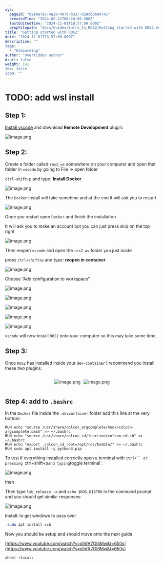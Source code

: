 ```yaml
---
sys:
  pageId: "89e0a78c-4e2b-4070-b327-d28cb0694742"
  createdTime: "2024-08-21T00:24:00.000Z"
  lastEditedTime: "2024-11-01T18:57:00.000Z"
  propFilepath: "docs/Guides/intro_to_ROS2/Getting started with ROS2.md"
title: "Getting started with ROS2"
date: "2024-11-01T18:57:00.000Z"
description: ""
tags:
  - "Onboarding"
author: "Overridden author"
draft: false
weight: 141
toc: false
icon: ""
---
```


# TODO: add wsl install

## Step 1:

[Install vscode](https://code.visualstudio.com/download) and download **Remote Development** plugin:

![image.png](https://prod-files-secure.s3.us-west-2.amazonaws.com/d518164a-d88e-44d1-a4ee-3adb3bd8bce0/efb52993-1881-4a40-b95e-6f020334f022/image.png?X-Amz-Algorithm=AWS4-HMAC-SHA256&X-Amz-Content-Sha256=UNSIGNED-PAYLOAD&X-Amz-Credential=ASIAZI2LB466WGEET5TG%2F20250429%2Fus-west-2%2Fs3%2Faws4_request&X-Amz-Date=20250429T004046Z&X-Amz-Expires=3600&X-Amz-Security-Token=IQoJb3JpZ2luX2VjEOn%2F%2F%2F%2F%2F%2F%2F%2F%2F%2FwEaCXVzLXdlc3QtMiJHMEUCIFRIzhDHR4IdZjDDiezOkYPTxkEO1x1MushOJh67caSkAiEAmKsHjMr2%2BR7hZ1JBY652kK0d26WmkkEMGmXx9txgticqiAQIgv%2F%2F%2F%2F%2F%2F%2F%2F%2F%2FARAAGgw2Mzc0MjMxODM4MDUiDPMM%2BgtvC1HGwXHb9SrcAxBzlZuVJWf90wfc9r9BLqLnIjhzAu476lEajrH3jylpPWUVTu6kzvSSvlyamQqDVJ4kJfJH1iZtpuORI%2FGjjOoJAN%2BBq9O2D3JUW22WIoFsiMcPSJBfXzXuRHUDr8GbJi4sATLNkvt4a%2BqqoR3VAuPJSHk6SA9wLUIQyXP3hwHvH61S3xNkDiU1MKJZImZElftrwnwlCzubo%2BUM6zFLSWLaW3QN13%2BltfnkA%2F3FO%2BpUSN5CgIJd84saoWM8MHtMIWOx%2BNCUn17ufnfUzgFwYodiNgjy4%2F6%2BTfCtXEoICigRvapzMK4pO2TSIBR99ehWHtBtufvqRGHT1BaZK3x2Rjow4lLCjIG7LM6T6sx0B4aQaB%2FQ1b%2Fmz6WyserhpJbwbjCdOGx2%2F4FSv%2BuLcgJQKLyRqUDojgeAjYfFFGAk29Joqd8UFqtVVpK4lU%2BcTOB8CpX0EtEucg%2FaFkFKuvBPko2lz9yKbHvhvPohqPYGhPw8HcuiFor42o5jJBzuCvJgfdaVWoIy%2BgNHlASUpRIwiuCgXBmLHuPsIaxOktaSTu%2BZDTYVrLSHzNGlrH1vlxAfrlYT9RKohny3DH0Wjyur0X1TFzd3%2BVlcl3Cj2HcDdYxb7aUnDgaXeQOQySAQMI%2B%2FwMAGOqUB52XgQ4iQRnRGEoanyvwAG%2FstA2Eu2cD5XAGGjztlO4uo%2BSB8wh479p%2FK5A%2FoIaQoApcfj1Ya4d5aBQW3SxNZ4z0P6%2Fpq0jYVpazFGxny42g7VEvc3KkMYtDVB%2Fl8W2BdBH%2F9cKcOf4Yt44aPZ4DOCoM3qOP2%2Bz41T5W4xFrRVfUGxHDMGL3F%2B2mFUiGiArff9fpRJzkQaFUyTznpQpFDUZc85DGd&X-Amz-Signature=04aee79d03b580c3e2ae66cf50762e36ff53d140b4b0288ad4d96dcf6ecf2c0a&X-Amz-SignedHeaders=host&x-id=GetObject)

## Step 2:

Create a folder called `ros2_ws` somewhere on your computer and open that folder in `vscode` by going to File → open folder 

`ctrl+shift+p` and type: **Install Docker**

![image.png](https://prod-files-secure.s3.us-west-2.amazonaws.com/d518164a-d88e-44d1-a4ee-3adb3bd8bce0/2269dc0e-1cd5-47ff-bceb-c04ad9b2eab0/image.png?X-Amz-Algorithm=AWS4-HMAC-SHA256&X-Amz-Content-Sha256=UNSIGNED-PAYLOAD&X-Amz-Credential=ASIAZI2LB466WGEET5TG%2F20250429%2Fus-west-2%2Fs3%2Faws4_request&X-Amz-Date=20250429T004046Z&X-Amz-Expires=3600&X-Amz-Security-Token=IQoJb3JpZ2luX2VjEOn%2F%2F%2F%2F%2F%2F%2F%2F%2F%2FwEaCXVzLXdlc3QtMiJHMEUCIFRIzhDHR4IdZjDDiezOkYPTxkEO1x1MushOJh67caSkAiEAmKsHjMr2%2BR7hZ1JBY652kK0d26WmkkEMGmXx9txgticqiAQIgv%2F%2F%2F%2F%2F%2F%2F%2F%2F%2FARAAGgw2Mzc0MjMxODM4MDUiDPMM%2BgtvC1HGwXHb9SrcAxBzlZuVJWf90wfc9r9BLqLnIjhzAu476lEajrH3jylpPWUVTu6kzvSSvlyamQqDVJ4kJfJH1iZtpuORI%2FGjjOoJAN%2BBq9O2D3JUW22WIoFsiMcPSJBfXzXuRHUDr8GbJi4sATLNkvt4a%2BqqoR3VAuPJSHk6SA9wLUIQyXP3hwHvH61S3xNkDiU1MKJZImZElftrwnwlCzubo%2BUM6zFLSWLaW3QN13%2BltfnkA%2F3FO%2BpUSN5CgIJd84saoWM8MHtMIWOx%2BNCUn17ufnfUzgFwYodiNgjy4%2F6%2BTfCtXEoICigRvapzMK4pO2TSIBR99ehWHtBtufvqRGHT1BaZK3x2Rjow4lLCjIG7LM6T6sx0B4aQaB%2FQ1b%2Fmz6WyserhpJbwbjCdOGx2%2F4FSv%2BuLcgJQKLyRqUDojgeAjYfFFGAk29Joqd8UFqtVVpK4lU%2BcTOB8CpX0EtEucg%2FaFkFKuvBPko2lz9yKbHvhvPohqPYGhPw8HcuiFor42o5jJBzuCvJgfdaVWoIy%2BgNHlASUpRIwiuCgXBmLHuPsIaxOktaSTu%2BZDTYVrLSHzNGlrH1vlxAfrlYT9RKohny3DH0Wjyur0X1TFzd3%2BVlcl3Cj2HcDdYxb7aUnDgaXeQOQySAQMI%2B%2FwMAGOqUB52XgQ4iQRnRGEoanyvwAG%2FstA2Eu2cD5XAGGjztlO4uo%2BSB8wh479p%2FK5A%2FoIaQoApcfj1Ya4d5aBQW3SxNZ4z0P6%2Fpq0jYVpazFGxny42g7VEvc3KkMYtDVB%2Fl8W2BdBH%2F9cKcOf4Yt44aPZ4DOCoM3qOP2%2Bz41T5W4xFrRVfUGxHDMGL3F%2B2mFUiGiArff9fpRJzkQaFUyTznpQpFDUZc85DGd&X-Amz-Signature=b489a7e9460e1cbd61fc3cb6fe683a098e267187a4a505d0b89811984681419a&X-Amz-SignedHeaders=host&x-id=GetObject)

The `Docker` install will take sometime and at the end it will ask you to restart

![image.png](https://prod-files-secure.s3.us-west-2.amazonaws.com/d518164a-d88e-44d1-a4ee-3adb3bd8bce0/ed233f78-be33-4b1f-b89c-9c346c0e961e/image.png?X-Amz-Algorithm=AWS4-HMAC-SHA256&X-Amz-Content-Sha256=UNSIGNED-PAYLOAD&X-Amz-Credential=ASIAZI2LB466WGEET5TG%2F20250429%2Fus-west-2%2Fs3%2Faws4_request&X-Amz-Date=20250429T004046Z&X-Amz-Expires=3600&X-Amz-Security-Token=IQoJb3JpZ2luX2VjEOn%2F%2F%2F%2F%2F%2F%2F%2F%2F%2FwEaCXVzLXdlc3QtMiJHMEUCIFRIzhDHR4IdZjDDiezOkYPTxkEO1x1MushOJh67caSkAiEAmKsHjMr2%2BR7hZ1JBY652kK0d26WmkkEMGmXx9txgticqiAQIgv%2F%2F%2F%2F%2F%2F%2F%2F%2F%2FARAAGgw2Mzc0MjMxODM4MDUiDPMM%2BgtvC1HGwXHb9SrcAxBzlZuVJWf90wfc9r9BLqLnIjhzAu476lEajrH3jylpPWUVTu6kzvSSvlyamQqDVJ4kJfJH1iZtpuORI%2FGjjOoJAN%2BBq9O2D3JUW22WIoFsiMcPSJBfXzXuRHUDr8GbJi4sATLNkvt4a%2BqqoR3VAuPJSHk6SA9wLUIQyXP3hwHvH61S3xNkDiU1MKJZImZElftrwnwlCzubo%2BUM6zFLSWLaW3QN13%2BltfnkA%2F3FO%2BpUSN5CgIJd84saoWM8MHtMIWOx%2BNCUn17ufnfUzgFwYodiNgjy4%2F6%2BTfCtXEoICigRvapzMK4pO2TSIBR99ehWHtBtufvqRGHT1BaZK3x2Rjow4lLCjIG7LM6T6sx0B4aQaB%2FQ1b%2Fmz6WyserhpJbwbjCdOGx2%2F4FSv%2BuLcgJQKLyRqUDojgeAjYfFFGAk29Joqd8UFqtVVpK4lU%2BcTOB8CpX0EtEucg%2FaFkFKuvBPko2lz9yKbHvhvPohqPYGhPw8HcuiFor42o5jJBzuCvJgfdaVWoIy%2BgNHlASUpRIwiuCgXBmLHuPsIaxOktaSTu%2BZDTYVrLSHzNGlrH1vlxAfrlYT9RKohny3DH0Wjyur0X1TFzd3%2BVlcl3Cj2HcDdYxb7aUnDgaXeQOQySAQMI%2B%2FwMAGOqUB52XgQ4iQRnRGEoanyvwAG%2FstA2Eu2cD5XAGGjztlO4uo%2BSB8wh479p%2FK5A%2FoIaQoApcfj1Ya4d5aBQW3SxNZ4z0P6%2Fpq0jYVpazFGxny42g7VEvc3KkMYtDVB%2Fl8W2BdBH%2F9cKcOf4Yt44aPZ4DOCoM3qOP2%2Bz41T5W4xFrRVfUGxHDMGL3F%2B2mFUiGiArff9fpRJzkQaFUyTznpQpFDUZc85DGd&X-Amz-Signature=4eec77a8db7e26264b29da4ffbfc9cd8411df23e52c103c5fd9364032fa09402&X-Amz-SignedHeaders=host&x-id=GetObject)

Once you restart open `Docker` and finish the installation

It will ask you to make an account but you can just press skip on the top right

![image.png](https://prod-files-secure.s3.us-west-2.amazonaws.com/d518164a-d88e-44d1-a4ee-3adb3bd8bce0/21010ad9-1659-4fd9-9f59-9932a09b2a3d/image.png?X-Amz-Algorithm=AWS4-HMAC-SHA256&X-Amz-Content-Sha256=UNSIGNED-PAYLOAD&X-Amz-Credential=ASIAZI2LB466WGEET5TG%2F20250429%2Fus-west-2%2Fs3%2Faws4_request&X-Amz-Date=20250429T004046Z&X-Amz-Expires=3600&X-Amz-Security-Token=IQoJb3JpZ2luX2VjEOn%2F%2F%2F%2F%2F%2F%2F%2F%2F%2FwEaCXVzLXdlc3QtMiJHMEUCIFRIzhDHR4IdZjDDiezOkYPTxkEO1x1MushOJh67caSkAiEAmKsHjMr2%2BR7hZ1JBY652kK0d26WmkkEMGmXx9txgticqiAQIgv%2F%2F%2F%2F%2F%2F%2F%2F%2F%2FARAAGgw2Mzc0MjMxODM4MDUiDPMM%2BgtvC1HGwXHb9SrcAxBzlZuVJWf90wfc9r9BLqLnIjhzAu476lEajrH3jylpPWUVTu6kzvSSvlyamQqDVJ4kJfJH1iZtpuORI%2FGjjOoJAN%2BBq9O2D3JUW22WIoFsiMcPSJBfXzXuRHUDr8GbJi4sATLNkvt4a%2BqqoR3VAuPJSHk6SA9wLUIQyXP3hwHvH61S3xNkDiU1MKJZImZElftrwnwlCzubo%2BUM6zFLSWLaW3QN13%2BltfnkA%2F3FO%2BpUSN5CgIJd84saoWM8MHtMIWOx%2BNCUn17ufnfUzgFwYodiNgjy4%2F6%2BTfCtXEoICigRvapzMK4pO2TSIBR99ehWHtBtufvqRGHT1BaZK3x2Rjow4lLCjIG7LM6T6sx0B4aQaB%2FQ1b%2Fmz6WyserhpJbwbjCdOGx2%2F4FSv%2BuLcgJQKLyRqUDojgeAjYfFFGAk29Joqd8UFqtVVpK4lU%2BcTOB8CpX0EtEucg%2FaFkFKuvBPko2lz9yKbHvhvPohqPYGhPw8HcuiFor42o5jJBzuCvJgfdaVWoIy%2BgNHlASUpRIwiuCgXBmLHuPsIaxOktaSTu%2BZDTYVrLSHzNGlrH1vlxAfrlYT9RKohny3DH0Wjyur0X1TFzd3%2BVlcl3Cj2HcDdYxb7aUnDgaXeQOQySAQMI%2B%2FwMAGOqUB52XgQ4iQRnRGEoanyvwAG%2FstA2Eu2cD5XAGGjztlO4uo%2BSB8wh479p%2FK5A%2FoIaQoApcfj1Ya4d5aBQW3SxNZ4z0P6%2Fpq0jYVpazFGxny42g7VEvc3KkMYtDVB%2Fl8W2BdBH%2F9cKcOf4Yt44aPZ4DOCoM3qOP2%2Bz41T5W4xFrRVfUGxHDMGL3F%2B2mFUiGiArff9fpRJzkQaFUyTznpQpFDUZc85DGd&X-Amz-Signature=deb7190a9674f8b287358f2717570df311e165c8fb69a6f41ffad7bae9b3535f&X-Amz-SignedHeaders=host&x-id=GetObject)

Then reopen `vscode` and open the `ros2_ws` folder you just made

press `ctrl+shift+p` and type: **reopen in container**

![image.png](https://prod-files-secure.s3.us-west-2.amazonaws.com/d518164a-d88e-44d1-a4ee-3adb3bd8bce0/4e93b8c2-41ad-488c-8095-c74205196118/image.png?X-Amz-Algorithm=AWS4-HMAC-SHA256&X-Amz-Content-Sha256=UNSIGNED-PAYLOAD&X-Amz-Credential=ASIAZI2LB466WGEET5TG%2F20250429%2Fus-west-2%2Fs3%2Faws4_request&X-Amz-Date=20250429T004046Z&X-Amz-Expires=3600&X-Amz-Security-Token=IQoJb3JpZ2luX2VjEOn%2F%2F%2F%2F%2F%2F%2F%2F%2F%2FwEaCXVzLXdlc3QtMiJHMEUCIFRIzhDHR4IdZjDDiezOkYPTxkEO1x1MushOJh67caSkAiEAmKsHjMr2%2BR7hZ1JBY652kK0d26WmkkEMGmXx9txgticqiAQIgv%2F%2F%2F%2F%2F%2F%2F%2F%2F%2FARAAGgw2Mzc0MjMxODM4MDUiDPMM%2BgtvC1HGwXHb9SrcAxBzlZuVJWf90wfc9r9BLqLnIjhzAu476lEajrH3jylpPWUVTu6kzvSSvlyamQqDVJ4kJfJH1iZtpuORI%2FGjjOoJAN%2BBq9O2D3JUW22WIoFsiMcPSJBfXzXuRHUDr8GbJi4sATLNkvt4a%2BqqoR3VAuPJSHk6SA9wLUIQyXP3hwHvH61S3xNkDiU1MKJZImZElftrwnwlCzubo%2BUM6zFLSWLaW3QN13%2BltfnkA%2F3FO%2BpUSN5CgIJd84saoWM8MHtMIWOx%2BNCUn17ufnfUzgFwYodiNgjy4%2F6%2BTfCtXEoICigRvapzMK4pO2TSIBR99ehWHtBtufvqRGHT1BaZK3x2Rjow4lLCjIG7LM6T6sx0B4aQaB%2FQ1b%2Fmz6WyserhpJbwbjCdOGx2%2F4FSv%2BuLcgJQKLyRqUDojgeAjYfFFGAk29Joqd8UFqtVVpK4lU%2BcTOB8CpX0EtEucg%2FaFkFKuvBPko2lz9yKbHvhvPohqPYGhPw8HcuiFor42o5jJBzuCvJgfdaVWoIy%2BgNHlASUpRIwiuCgXBmLHuPsIaxOktaSTu%2BZDTYVrLSHzNGlrH1vlxAfrlYT9RKohny3DH0Wjyur0X1TFzd3%2BVlcl3Cj2HcDdYxb7aUnDgaXeQOQySAQMI%2B%2FwMAGOqUB52XgQ4iQRnRGEoanyvwAG%2FstA2Eu2cD5XAGGjztlO4uo%2BSB8wh479p%2FK5A%2FoIaQoApcfj1Ya4d5aBQW3SxNZ4z0P6%2Fpq0jYVpazFGxny42g7VEvc3KkMYtDVB%2Fl8W2BdBH%2F9cKcOf4Yt44aPZ4DOCoM3qOP2%2Bz41T5W4xFrRVfUGxHDMGL3F%2B2mFUiGiArff9fpRJzkQaFUyTznpQpFDUZc85DGd&X-Amz-Signature=e511e71271116001438d74f976e68af13afebae18840bb0ae8d9121a68945993&X-Amz-SignedHeaders=host&x-id=GetObject)

Choose “Add configuration to workspace”

![image.png](https://prod-files-secure.s3.us-west-2.amazonaws.com/d518164a-d88e-44d1-a4ee-3adb3bd8bce0/9560b282-5060-4989-ba37-97e7b2c22476/image.png?X-Amz-Algorithm=AWS4-HMAC-SHA256&X-Amz-Content-Sha256=UNSIGNED-PAYLOAD&X-Amz-Credential=ASIAZI2LB466WGEET5TG%2F20250429%2Fus-west-2%2Fs3%2Faws4_request&X-Amz-Date=20250429T004046Z&X-Amz-Expires=3600&X-Amz-Security-Token=IQoJb3JpZ2luX2VjEOn%2F%2F%2F%2F%2F%2F%2F%2F%2F%2FwEaCXVzLXdlc3QtMiJHMEUCIFRIzhDHR4IdZjDDiezOkYPTxkEO1x1MushOJh67caSkAiEAmKsHjMr2%2BR7hZ1JBY652kK0d26WmkkEMGmXx9txgticqiAQIgv%2F%2F%2F%2F%2F%2F%2F%2F%2F%2FARAAGgw2Mzc0MjMxODM4MDUiDPMM%2BgtvC1HGwXHb9SrcAxBzlZuVJWf90wfc9r9BLqLnIjhzAu476lEajrH3jylpPWUVTu6kzvSSvlyamQqDVJ4kJfJH1iZtpuORI%2FGjjOoJAN%2BBq9O2D3JUW22WIoFsiMcPSJBfXzXuRHUDr8GbJi4sATLNkvt4a%2BqqoR3VAuPJSHk6SA9wLUIQyXP3hwHvH61S3xNkDiU1MKJZImZElftrwnwlCzubo%2BUM6zFLSWLaW3QN13%2BltfnkA%2F3FO%2BpUSN5CgIJd84saoWM8MHtMIWOx%2BNCUn17ufnfUzgFwYodiNgjy4%2F6%2BTfCtXEoICigRvapzMK4pO2TSIBR99ehWHtBtufvqRGHT1BaZK3x2Rjow4lLCjIG7LM6T6sx0B4aQaB%2FQ1b%2Fmz6WyserhpJbwbjCdOGx2%2F4FSv%2BuLcgJQKLyRqUDojgeAjYfFFGAk29Joqd8UFqtVVpK4lU%2BcTOB8CpX0EtEucg%2FaFkFKuvBPko2lz9yKbHvhvPohqPYGhPw8HcuiFor42o5jJBzuCvJgfdaVWoIy%2BgNHlASUpRIwiuCgXBmLHuPsIaxOktaSTu%2BZDTYVrLSHzNGlrH1vlxAfrlYT9RKohny3DH0Wjyur0X1TFzd3%2BVlcl3Cj2HcDdYxb7aUnDgaXeQOQySAQMI%2B%2FwMAGOqUB52XgQ4iQRnRGEoanyvwAG%2FstA2Eu2cD5XAGGjztlO4uo%2BSB8wh479p%2FK5A%2FoIaQoApcfj1Ya4d5aBQW3SxNZ4z0P6%2Fpq0jYVpazFGxny42g7VEvc3KkMYtDVB%2Fl8W2BdBH%2F9cKcOf4Yt44aPZ4DOCoM3qOP2%2Bz41T5W4xFrRVfUGxHDMGL3F%2B2mFUiGiArff9fpRJzkQaFUyTznpQpFDUZc85DGd&X-Amz-Signature=b8be547f10ca2fc6a3517d8a558345f886cfca29e14abcf166d92e6a637c349a&X-Amz-SignedHeaders=host&x-id=GetObject)

![image.png](https://prod-files-secure.s3.us-west-2.amazonaws.com/d518164a-d88e-44d1-a4ee-3adb3bd8bce0/2ee63f81-886b-48e8-a553-dc6e5eac99e4/image.png?X-Amz-Algorithm=AWS4-HMAC-SHA256&X-Amz-Content-Sha256=UNSIGNED-PAYLOAD&X-Amz-Credential=ASIAZI2LB466WGEET5TG%2F20250429%2Fus-west-2%2Fs3%2Faws4_request&X-Amz-Date=20250429T004046Z&X-Amz-Expires=3600&X-Amz-Security-Token=IQoJb3JpZ2luX2VjEOn%2F%2F%2F%2F%2F%2F%2F%2F%2F%2FwEaCXVzLXdlc3QtMiJHMEUCIFRIzhDHR4IdZjDDiezOkYPTxkEO1x1MushOJh67caSkAiEAmKsHjMr2%2BR7hZ1JBY652kK0d26WmkkEMGmXx9txgticqiAQIgv%2F%2F%2F%2F%2F%2F%2F%2F%2F%2FARAAGgw2Mzc0MjMxODM4MDUiDPMM%2BgtvC1HGwXHb9SrcAxBzlZuVJWf90wfc9r9BLqLnIjhzAu476lEajrH3jylpPWUVTu6kzvSSvlyamQqDVJ4kJfJH1iZtpuORI%2FGjjOoJAN%2BBq9O2D3JUW22WIoFsiMcPSJBfXzXuRHUDr8GbJi4sATLNkvt4a%2BqqoR3VAuPJSHk6SA9wLUIQyXP3hwHvH61S3xNkDiU1MKJZImZElftrwnwlCzubo%2BUM6zFLSWLaW3QN13%2BltfnkA%2F3FO%2BpUSN5CgIJd84saoWM8MHtMIWOx%2BNCUn17ufnfUzgFwYodiNgjy4%2F6%2BTfCtXEoICigRvapzMK4pO2TSIBR99ehWHtBtufvqRGHT1BaZK3x2Rjow4lLCjIG7LM6T6sx0B4aQaB%2FQ1b%2Fmz6WyserhpJbwbjCdOGx2%2F4FSv%2BuLcgJQKLyRqUDojgeAjYfFFGAk29Joqd8UFqtVVpK4lU%2BcTOB8CpX0EtEucg%2FaFkFKuvBPko2lz9yKbHvhvPohqPYGhPw8HcuiFor42o5jJBzuCvJgfdaVWoIy%2BgNHlASUpRIwiuCgXBmLHuPsIaxOktaSTu%2BZDTYVrLSHzNGlrH1vlxAfrlYT9RKohny3DH0Wjyur0X1TFzd3%2BVlcl3Cj2HcDdYxb7aUnDgaXeQOQySAQMI%2B%2FwMAGOqUB52XgQ4iQRnRGEoanyvwAG%2FstA2Eu2cD5XAGGjztlO4uo%2BSB8wh479p%2FK5A%2FoIaQoApcfj1Ya4d5aBQW3SxNZ4z0P6%2Fpq0jYVpazFGxny42g7VEvc3KkMYtDVB%2Fl8W2BdBH%2F9cKcOf4Yt44aPZ4DOCoM3qOP2%2Bz41T5W4xFrRVfUGxHDMGL3F%2B2mFUiGiArff9fpRJzkQaFUyTznpQpFDUZc85DGd&X-Amz-Signature=b5c6519fc3044f996e110b1e6b2d2cd01ef3354326a02604168b0d4e6112dfee&X-Amz-SignedHeaders=host&x-id=GetObject)

![image.png](https://prod-files-secure.s3.us-west-2.amazonaws.com/d518164a-d88e-44d1-a4ee-3adb3bd8bce0/ae1580b2-b048-407e-aed9-b584224a7a04/image.png?X-Amz-Algorithm=AWS4-HMAC-SHA256&X-Amz-Content-Sha256=UNSIGNED-PAYLOAD&X-Amz-Credential=ASIAZI2LB466WGEET5TG%2F20250429%2Fus-west-2%2Fs3%2Faws4_request&X-Amz-Date=20250429T004046Z&X-Amz-Expires=3600&X-Amz-Security-Token=IQoJb3JpZ2luX2VjEOn%2F%2F%2F%2F%2F%2F%2F%2F%2F%2FwEaCXVzLXdlc3QtMiJHMEUCIFRIzhDHR4IdZjDDiezOkYPTxkEO1x1MushOJh67caSkAiEAmKsHjMr2%2BR7hZ1JBY652kK0d26WmkkEMGmXx9txgticqiAQIgv%2F%2F%2F%2F%2F%2F%2F%2F%2F%2FARAAGgw2Mzc0MjMxODM4MDUiDPMM%2BgtvC1HGwXHb9SrcAxBzlZuVJWf90wfc9r9BLqLnIjhzAu476lEajrH3jylpPWUVTu6kzvSSvlyamQqDVJ4kJfJH1iZtpuORI%2FGjjOoJAN%2BBq9O2D3JUW22WIoFsiMcPSJBfXzXuRHUDr8GbJi4sATLNkvt4a%2BqqoR3VAuPJSHk6SA9wLUIQyXP3hwHvH61S3xNkDiU1MKJZImZElftrwnwlCzubo%2BUM6zFLSWLaW3QN13%2BltfnkA%2F3FO%2BpUSN5CgIJd84saoWM8MHtMIWOx%2BNCUn17ufnfUzgFwYodiNgjy4%2F6%2BTfCtXEoICigRvapzMK4pO2TSIBR99ehWHtBtufvqRGHT1BaZK3x2Rjow4lLCjIG7LM6T6sx0B4aQaB%2FQ1b%2Fmz6WyserhpJbwbjCdOGx2%2F4FSv%2BuLcgJQKLyRqUDojgeAjYfFFGAk29Joqd8UFqtVVpK4lU%2BcTOB8CpX0EtEucg%2FaFkFKuvBPko2lz9yKbHvhvPohqPYGhPw8HcuiFor42o5jJBzuCvJgfdaVWoIy%2BgNHlASUpRIwiuCgXBmLHuPsIaxOktaSTu%2BZDTYVrLSHzNGlrH1vlxAfrlYT9RKohny3DH0Wjyur0X1TFzd3%2BVlcl3Cj2HcDdYxb7aUnDgaXeQOQySAQMI%2B%2FwMAGOqUB52XgQ4iQRnRGEoanyvwAG%2FstA2Eu2cD5XAGGjztlO4uo%2BSB8wh479p%2FK5A%2FoIaQoApcfj1Ya4d5aBQW3SxNZ4z0P6%2Fpq0jYVpazFGxny42g7VEvc3KkMYtDVB%2Fl8W2BdBH%2F9cKcOf4Yt44aPZ4DOCoM3qOP2%2Bz41T5W4xFrRVfUGxHDMGL3F%2B2mFUiGiArff9fpRJzkQaFUyTznpQpFDUZc85DGd&X-Amz-Signature=433abe8d0f2f7e878bb2f8e925550def6e97c028845e576a3576784fe4f804cd&X-Amz-SignedHeaders=host&x-id=GetObject)

![image.png](https://prod-files-secure.s3.us-west-2.amazonaws.com/d518164a-d88e-44d1-a4ee-3adb3bd8bce0/53255b28-f75e-430f-b9e3-c0ac8577e42b/image.png?X-Amz-Algorithm=AWS4-HMAC-SHA256&X-Amz-Content-Sha256=UNSIGNED-PAYLOAD&X-Amz-Credential=ASIAZI2LB466WGEET5TG%2F20250429%2Fus-west-2%2Fs3%2Faws4_request&X-Amz-Date=20250429T004046Z&X-Amz-Expires=3600&X-Amz-Security-Token=IQoJb3JpZ2luX2VjEOn%2F%2F%2F%2F%2F%2F%2F%2F%2F%2FwEaCXVzLXdlc3QtMiJHMEUCIFRIzhDHR4IdZjDDiezOkYPTxkEO1x1MushOJh67caSkAiEAmKsHjMr2%2BR7hZ1JBY652kK0d26WmkkEMGmXx9txgticqiAQIgv%2F%2F%2F%2F%2F%2F%2F%2F%2F%2FARAAGgw2Mzc0MjMxODM4MDUiDPMM%2BgtvC1HGwXHb9SrcAxBzlZuVJWf90wfc9r9BLqLnIjhzAu476lEajrH3jylpPWUVTu6kzvSSvlyamQqDVJ4kJfJH1iZtpuORI%2FGjjOoJAN%2BBq9O2D3JUW22WIoFsiMcPSJBfXzXuRHUDr8GbJi4sATLNkvt4a%2BqqoR3VAuPJSHk6SA9wLUIQyXP3hwHvH61S3xNkDiU1MKJZImZElftrwnwlCzubo%2BUM6zFLSWLaW3QN13%2BltfnkA%2F3FO%2BpUSN5CgIJd84saoWM8MHtMIWOx%2BNCUn17ufnfUzgFwYodiNgjy4%2F6%2BTfCtXEoICigRvapzMK4pO2TSIBR99ehWHtBtufvqRGHT1BaZK3x2Rjow4lLCjIG7LM6T6sx0B4aQaB%2FQ1b%2Fmz6WyserhpJbwbjCdOGx2%2F4FSv%2BuLcgJQKLyRqUDojgeAjYfFFGAk29Joqd8UFqtVVpK4lU%2BcTOB8CpX0EtEucg%2FaFkFKuvBPko2lz9yKbHvhvPohqPYGhPw8HcuiFor42o5jJBzuCvJgfdaVWoIy%2BgNHlASUpRIwiuCgXBmLHuPsIaxOktaSTu%2BZDTYVrLSHzNGlrH1vlxAfrlYT9RKohny3DH0Wjyur0X1TFzd3%2BVlcl3Cj2HcDdYxb7aUnDgaXeQOQySAQMI%2B%2FwMAGOqUB52XgQ4iQRnRGEoanyvwAG%2FstA2Eu2cD5XAGGjztlO4uo%2BSB8wh479p%2FK5A%2FoIaQoApcfj1Ya4d5aBQW3SxNZ4z0P6%2Fpq0jYVpazFGxny42g7VEvc3KkMYtDVB%2Fl8W2BdBH%2F9cKcOf4Yt44aPZ4DOCoM3qOP2%2Bz41T5W4xFrRVfUGxHDMGL3F%2B2mFUiGiArff9fpRJzkQaFUyTznpQpFDUZc85DGd&X-Amz-Signature=ce2abd57b3d4c35225114d7b86f8fa0da07707f7f38dca7fe99d216ea9fe9b37&X-Amz-SignedHeaders=host&x-id=GetObject)

![image.png](https://prod-files-secure.s3.us-west-2.amazonaws.com/d518164a-d88e-44d1-a4ee-3adb3bd8bce0/7c562767-5af9-4ffb-97d1-327bcdf4ee00/image.png?X-Amz-Algorithm=AWS4-HMAC-SHA256&X-Amz-Content-Sha256=UNSIGNED-PAYLOAD&X-Amz-Credential=ASIAZI2LB466WGEET5TG%2F20250429%2Fus-west-2%2Fs3%2Faws4_request&X-Amz-Date=20250429T004046Z&X-Amz-Expires=3600&X-Amz-Security-Token=IQoJb3JpZ2luX2VjEOn%2F%2F%2F%2F%2F%2F%2F%2F%2F%2FwEaCXVzLXdlc3QtMiJHMEUCIFRIzhDHR4IdZjDDiezOkYPTxkEO1x1MushOJh67caSkAiEAmKsHjMr2%2BR7hZ1JBY652kK0d26WmkkEMGmXx9txgticqiAQIgv%2F%2F%2F%2F%2F%2F%2F%2F%2F%2FARAAGgw2Mzc0MjMxODM4MDUiDPMM%2BgtvC1HGwXHb9SrcAxBzlZuVJWf90wfc9r9BLqLnIjhzAu476lEajrH3jylpPWUVTu6kzvSSvlyamQqDVJ4kJfJH1iZtpuORI%2FGjjOoJAN%2BBq9O2D3JUW22WIoFsiMcPSJBfXzXuRHUDr8GbJi4sATLNkvt4a%2BqqoR3VAuPJSHk6SA9wLUIQyXP3hwHvH61S3xNkDiU1MKJZImZElftrwnwlCzubo%2BUM6zFLSWLaW3QN13%2BltfnkA%2F3FO%2BpUSN5CgIJd84saoWM8MHtMIWOx%2BNCUn17ufnfUzgFwYodiNgjy4%2F6%2BTfCtXEoICigRvapzMK4pO2TSIBR99ehWHtBtufvqRGHT1BaZK3x2Rjow4lLCjIG7LM6T6sx0B4aQaB%2FQ1b%2Fmz6WyserhpJbwbjCdOGx2%2F4FSv%2BuLcgJQKLyRqUDojgeAjYfFFGAk29Joqd8UFqtVVpK4lU%2BcTOB8CpX0EtEucg%2FaFkFKuvBPko2lz9yKbHvhvPohqPYGhPw8HcuiFor42o5jJBzuCvJgfdaVWoIy%2BgNHlASUpRIwiuCgXBmLHuPsIaxOktaSTu%2BZDTYVrLSHzNGlrH1vlxAfrlYT9RKohny3DH0Wjyur0X1TFzd3%2BVlcl3Cj2HcDdYxb7aUnDgaXeQOQySAQMI%2B%2FwMAGOqUB52XgQ4iQRnRGEoanyvwAG%2FstA2Eu2cD5XAGGjztlO4uo%2BSB8wh479p%2FK5A%2FoIaQoApcfj1Ya4d5aBQW3SxNZ4z0P6%2Fpq0jYVpazFGxny42g7VEvc3KkMYtDVB%2Fl8W2BdBH%2F9cKcOf4Yt44aPZ4DOCoM3qOP2%2Bz41T5W4xFrRVfUGxHDMGL3F%2B2mFUiGiArff9fpRJzkQaFUyTznpQpFDUZc85DGd&X-Amz-Signature=137969f56746ec59f92b2a9cc1b2958db40299d3c10c5570d45aa522acb704a8&X-Amz-SignedHeaders=host&x-id=GetObject)

`vscode` will now install `ROS2` onto your computer so this may take some time.

## Step 3:

Once `ROS2` has installed inside your `dev-container` I recommend you install these two plugins:

<div style="display: flex;flex-direction: row; column-gap:10px; max-width: 630px;justify-content: center;">
<div>

![image.png](https://prod-files-secure.s3.us-west-2.amazonaws.com/d518164a-d88e-44d1-a4ee-3adb3bd8bce0/3fc3d550-5a54-4ba1-ba6b-faa01cdb7369/image.png?X-Amz-Algorithm=AWS4-HMAC-SHA256&X-Amz-Content-Sha256=UNSIGNED-PAYLOAD&X-Amz-Credential=ASIAZI2LB466TQDPLTYN%2F20250429%2Fus-west-2%2Fs3%2Faws4_request&X-Amz-Date=20250429T004055Z&X-Amz-Expires=3600&X-Amz-Security-Token=IQoJb3JpZ2luX2VjEOn%2F%2F%2F%2F%2F%2F%2F%2F%2F%2FwEaCXVzLXdlc3QtMiJIMEYCIQDVZtp8imWi2GhSY%2Fy0KyBtgeG0YDTzYaFYJnr%2FDrRHRQIhAPKet5sPTdo%2FFNh%2BAD%2Fs86KZikxd2WbLs%2FV8B%2Fw%2Bzv0oKogECIL%2F%2F%2F%2F%2F%2F%2F%2F%2F%2FwEQABoMNjM3NDIzMTgzODA1IgwRE9n3byqTRtnqefIq3AOniBLBaT%2B%2Bm82PqagRSCrOKTGuvToP0MywaUWnJMQ7TfI5ScuSidX1tPhaKXC%2BoJCHsFb5JcebYJpwF%2Bd%2F631Q8F2RuOwJfDOCyVBJ5d3te%2BKZxiNtcW4Qo2%2FaButueY%2BnKs%2F5YYAn4X18bYayKrxiEKIbxHUlRRE9%2BvQwUpxvs3Lnu0pjXvzkPsJ3SclbMhF2CFySlagXvoa568j9%2BokdInn7oqTkqC%2FzsRT97K5Lu9ijvjKXW4dmF62Tf%2FSoVGh85EF5JzUFZC9tvBMZVTkjTupYEn88C6s7Mo8koUACPf5hg54OUlcuPHRNchKMsUB8HoA0rmxYJOl54AO2MktAvrdHeSaNzKmUcKyiF%2BW1mYJAo2BJfbxdhwFDj1iSPgkSQwwLZl1eBIuRcksxkWXk9ntlY3V4UdSQuo4pfbOScMCXsdvUCpIicJwaLoDL%2FL9s70gV6Ua8WlLX4T6wd0QkKdvDkc86cBq08X9bW4Gc%2BzPVhz4kfKpeurkgC2ESYC0Fv6PQKqqwAqX0MLVM1G7A%2FwzXoEluM48p26qDO%2B2Y6pm7FJptccde7Ss7oT1NiAa3vL1qlCp5oYtJs5%2B7cThptL%2FmdYIRjk%2FTVVcdWl8dtAKpuR9fQRkDxLZR1jCVv8DABjqkAXYoioULjE%2FdL8qccIfkD2uh0j9qmT1CRfhQCKLYYjWI0lAvKjB3qqjGrAj3VWDaDB9xswQYXRJV1k9pUeukMTcY%2BIsl%2B1ajv2k7f4M7thcIgLOAt0yGqznkGExeVEa8Uj1e4YukLJA4a6cSGsPFlrGYvfjdCtwq6UiaLx8%2BMEYUXFIJh3oKP5iINkxFCLB5nedqr45iEQcMGnbFj8XOFFyKy4Mb&X-Amz-Signature=d5d72d592ae26e6d18ccf29eb1af6a67cd0727517ec5d4d2e37d4ab06691d5fd&X-Amz-SignedHeaders=host&x-id=GetObject)

</div>
<div>

![image.png](https://prod-files-secure.s3.us-west-2.amazonaws.com/d518164a-d88e-44d1-a4ee-3adb3bd8bce0/d994cc66-13c2-4093-a5a3-f84cf4601a82/image.png?X-Amz-Algorithm=AWS4-HMAC-SHA256&X-Amz-Content-Sha256=UNSIGNED-PAYLOAD&X-Amz-Credential=ASIAZI2LB466ZMBO72YH%2F20250429%2Fus-west-2%2Fs3%2Faws4_request&X-Amz-Date=20250429T004056Z&X-Amz-Expires=3600&X-Amz-Security-Token=IQoJb3JpZ2luX2VjEOn%2F%2F%2F%2F%2F%2F%2F%2F%2F%2FwEaCXVzLXdlc3QtMiJHMEUCIQDnhrJMGKJql%2FmAnLgc5TRBHpe0UVrnmUKrNU6baBhZJQIgCkgmYwYCxc4GCWUJOWe%2BqBdht%2B9uV22vQ%2ByNRiJ4m38qiAQIgv%2F%2F%2F%2F%2F%2F%2F%2F%2F%2FARAAGgw2Mzc0MjMxODM4MDUiDAGQKeXSLvAR%2FI8mSSrcA66LaspJ%2B%2FCUphDmDHr2j0zNg1tm64AArV5PgIFdRPG8QRKWDBCcFk8%2BIJsXcua9g8yIwuJq1D%2Fzfmg0SW%2BSz7Z%2BdP%2FFCGtBeoIDvcwLOL57HxUWnmqflVjUzPXgMYa9JqsdszzxCo4RIBf5xNgr9airn871k2Brvsu5ILM6CulNSIsuDWNDMhqmBvDuiEuClkIxyP69tQZNr5qTm3X9EB8ih2p9kNwCGG98%2BOnZzyx4ZieMMcICnFeXgf32VSj72WrDEzF6fBGOxNrJ4B7Hk2VnF4Z4GxwY2fPl9dm3OaOEF3mE0wX81BeCJrDzF48K%2BNaKAgAMig38RU9rvp2%2FdeThvTuDmE30t9b9Hxe0%2F0OaH0v4Ye7RX4DQkVlcu7sgRdQeTjsuleeXbx2J2N4%2Bi9p0svmmXKwupILaZ1tqb5LWGPyy4eTUevL1TGA%2FC9bVN%2BtGA5WF2sNb2oM98DAYdORleDFrSw5ykKsTXi6ERNFBYx%2Fs3%2BLgIw0DRV1SeVRMvvNfhlG8JBF5EGp%2BLEydKG5j36bpQUeeATJsqJymAOv6Z8d%2BTalFotEjTMT%2BleZLKo8%2FLZTNWOieRDiTXrKPuCFSfw39vE99DGLlz4Ey5LuOLUwwWBK3vzkpXaFnMJi%2FwMAGOqUBpDFcIC0wRhlXgEC9%2FJDLtBuNOOnom%2FgGvHhTsisxKexyjggYBFJEeXQ2LUG%2BgocuItAYcIqKI4Fbqw3iktuyw92EpLMWfztEHK4aGuzfndjmyFZ6aImNSpNrmxEEXPJ19ZcC4aHh%2BBdkG8n8FOqMwN1pJUODBzuB2lleGqpzsMux%2FxL%2FJw%2FtO6uKf5F%2BICNJxT28orJgyn6eFBWVt0cdbGDOjfHx&X-Amz-Signature=aa9e3108d8579b397772fbf321fa1f72f36c2486edc3163a4767f80ece7067f7&X-Amz-SignedHeaders=host&x-id=GetObject)

</div>
</div>

## Step 4: add to `.bashrc`

In the `Docker` file inside the `.devcontainer` folder add this line at the very bottom: 

```docker
RUN echo "source /usr/share/colcon_argcomplete/hook/colcon-argcomplete.bash" >> ~/.bashrc
RUN echo "source /usr/share/colcon_cd/function/colcon_cd.sh" >> ~/.bashrc
RUN echo "export _colcon_cd_root=/opt/ros/humble/" >> ~/.bashrc
RUN sudo apt install -y python3-pip 
```

To test if everything installed correctly open a terminal with `ctrl+`` or pressing `ctrl+shift+p` and typing `toggle terminal`:

![image.png](https://prod-files-secure.s3.us-west-2.amazonaws.com/d518164a-d88e-44d1-a4ee-3adb3bd8bce0/6a4943d8-b04e-4c02-9a58-775f3384d1a5/image.png?X-Amz-Algorithm=AWS4-HMAC-SHA256&X-Amz-Content-Sha256=UNSIGNED-PAYLOAD&X-Amz-Credential=ASIAZI2LB466WGEET5TG%2F20250429%2Fus-west-2%2Fs3%2Faws4_request&X-Amz-Date=20250429T004046Z&X-Amz-Expires=3600&X-Amz-Security-Token=IQoJb3JpZ2luX2VjEOn%2F%2F%2F%2F%2F%2F%2F%2F%2F%2FwEaCXVzLXdlc3QtMiJHMEUCIFRIzhDHR4IdZjDDiezOkYPTxkEO1x1MushOJh67caSkAiEAmKsHjMr2%2BR7hZ1JBY652kK0d26WmkkEMGmXx9txgticqiAQIgv%2F%2F%2F%2F%2F%2F%2F%2F%2F%2FARAAGgw2Mzc0MjMxODM4MDUiDPMM%2BgtvC1HGwXHb9SrcAxBzlZuVJWf90wfc9r9BLqLnIjhzAu476lEajrH3jylpPWUVTu6kzvSSvlyamQqDVJ4kJfJH1iZtpuORI%2FGjjOoJAN%2BBq9O2D3JUW22WIoFsiMcPSJBfXzXuRHUDr8GbJi4sATLNkvt4a%2BqqoR3VAuPJSHk6SA9wLUIQyXP3hwHvH61S3xNkDiU1MKJZImZElftrwnwlCzubo%2BUM6zFLSWLaW3QN13%2BltfnkA%2F3FO%2BpUSN5CgIJd84saoWM8MHtMIWOx%2BNCUn17ufnfUzgFwYodiNgjy4%2F6%2BTfCtXEoICigRvapzMK4pO2TSIBR99ehWHtBtufvqRGHT1BaZK3x2Rjow4lLCjIG7LM6T6sx0B4aQaB%2FQ1b%2Fmz6WyserhpJbwbjCdOGx2%2F4FSv%2BuLcgJQKLyRqUDojgeAjYfFFGAk29Joqd8UFqtVVpK4lU%2BcTOB8CpX0EtEucg%2FaFkFKuvBPko2lz9yKbHvhvPohqPYGhPw8HcuiFor42o5jJBzuCvJgfdaVWoIy%2BgNHlASUpRIwiuCgXBmLHuPsIaxOktaSTu%2BZDTYVrLSHzNGlrH1vlxAfrlYT9RKohny3DH0Wjyur0X1TFzd3%2BVlcl3Cj2HcDdYxb7aUnDgaXeQOQySAQMI%2B%2FwMAGOqUB52XgQ4iQRnRGEoanyvwAG%2FstA2Eu2cD5XAGGjztlO4uo%2BSB8wh479p%2FK5A%2FoIaQoApcfj1Ya4d5aBQW3SxNZ4z0P6%2Fpq0jYVpazFGxny42g7VEvc3KkMYtDVB%2Fl8W2BdBH%2F9cKcOf4Yt44aPZ4DOCoM3qOP2%2Bz41T5W4xFrRVfUGxHDMGL3F%2B2mFUiGiArff9fpRJzkQaFUyTznpQpFDUZc85DGd&X-Amz-Signature=36cc6651a88e79bf360ee6e3a68b453b161fd54cf572dc6ce69fcc8825e72ef6&X-Amz-SignedHeaders=host&x-id=GetObject)

then 

Then type `lsb_release -a` and `echo $ROS_DISTRO` in the command prompt and you should get similar responses:

![image.png](https://prod-files-secure.s3.us-west-2.amazonaws.com/d518164a-d88e-44d1-a4ee-3adb3bd8bce0/3e635dec-a805-4e85-8b9e-d000e5b71a4e/image.png?X-Amz-Algorithm=AWS4-HMAC-SHA256&X-Amz-Content-Sha256=UNSIGNED-PAYLOAD&X-Amz-Credential=ASIAZI2LB466WGEET5TG%2F20250429%2Fus-west-2%2Fs3%2Faws4_request&X-Amz-Date=20250429T004046Z&X-Amz-Expires=3600&X-Amz-Security-Token=IQoJb3JpZ2luX2VjEOn%2F%2F%2F%2F%2F%2F%2F%2F%2F%2FwEaCXVzLXdlc3QtMiJHMEUCIFRIzhDHR4IdZjDDiezOkYPTxkEO1x1MushOJh67caSkAiEAmKsHjMr2%2BR7hZ1JBY652kK0d26WmkkEMGmXx9txgticqiAQIgv%2F%2F%2F%2F%2F%2F%2F%2F%2F%2FARAAGgw2Mzc0MjMxODM4MDUiDPMM%2BgtvC1HGwXHb9SrcAxBzlZuVJWf90wfc9r9BLqLnIjhzAu476lEajrH3jylpPWUVTu6kzvSSvlyamQqDVJ4kJfJH1iZtpuORI%2FGjjOoJAN%2BBq9O2D3JUW22WIoFsiMcPSJBfXzXuRHUDr8GbJi4sATLNkvt4a%2BqqoR3VAuPJSHk6SA9wLUIQyXP3hwHvH61S3xNkDiU1MKJZImZElftrwnwlCzubo%2BUM6zFLSWLaW3QN13%2BltfnkA%2F3FO%2BpUSN5CgIJd84saoWM8MHtMIWOx%2BNCUn17ufnfUzgFwYodiNgjy4%2F6%2BTfCtXEoICigRvapzMK4pO2TSIBR99ehWHtBtufvqRGHT1BaZK3x2Rjow4lLCjIG7LM6T6sx0B4aQaB%2FQ1b%2Fmz6WyserhpJbwbjCdOGx2%2F4FSv%2BuLcgJQKLyRqUDojgeAjYfFFGAk29Joqd8UFqtVVpK4lU%2BcTOB8CpX0EtEucg%2FaFkFKuvBPko2lz9yKbHvhvPohqPYGhPw8HcuiFor42o5jJBzuCvJgfdaVWoIy%2BgNHlASUpRIwiuCgXBmLHuPsIaxOktaSTu%2BZDTYVrLSHzNGlrH1vlxAfrlYT9RKohny3DH0Wjyur0X1TFzd3%2BVlcl3Cj2HcDdYxb7aUnDgaXeQOQySAQMI%2B%2FwMAGOqUB52XgQ4iQRnRGEoanyvwAG%2FstA2Eu2cD5XAGGjztlO4uo%2BSB8wh479p%2FK5A%2FoIaQoApcfj1Ya4d5aBQW3SxNZ4z0P6%2Fpq0jYVpazFGxny42g7VEvc3KkMYtDVB%2Fl8W2BdBH%2F9cKcOf4Yt44aPZ4DOCoM3qOP2%2Bz41T5W4xFrRVfUGxHDMGL3F%2B2mFUiGiArff9fpRJzkQaFUyTznpQpFDUZc85DGd&X-Amz-Signature=9f7d028c7103d6b9535dc01e2f43af555b40c584ef670fdefeb1b8977f721fd5&X-Amz-SignedHeaders=host&x-id=GetObject)

Install:  to get windows to pass over

```bash
 sudo apt install xcb
```

Now you should be setup and should move onto the next guide 

[https://www.youtube.com/watch?v=dihfA7Ol6Mw&t=650s](https://www.youtube.com/watch?v=dihfA7Ol6Mw&t=650s)

```python
xhost +local:
```

